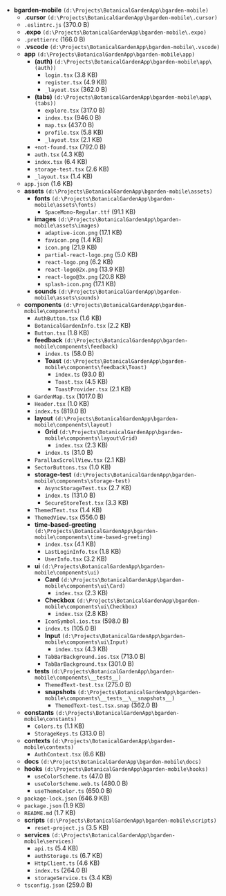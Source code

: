 - **bgarden-mobile** `(d:\Projects\BotanicalGardenApp\bgarden-mobile)`
  - **.cursor** `(d:\Projects\BotanicalGardenApp\bgarden-mobile\.cursor)`
  - `.eslintrc.js` (370.0 B)
  - **.expo** `(d:\Projects\BotanicalGardenApp\bgarden-mobile\.expo)`
  - `.prettierrc` (166.0 B)
  - **.vscode** `(d:\Projects\BotanicalGardenApp\bgarden-mobile\.vscode)`
  - **app** `(d:\Projects\BotanicalGardenApp\bgarden-mobile\app)`
    - **(auth)** `(d:\Projects\BotanicalGardenApp\bgarden-mobile\app\(auth))`
      - `login.tsx` (3.8 KB)
      - `register.tsx` (4.9 KB)
      - `_layout.tsx` (362.0 B)
    - **(tabs)** `(d:\Projects\BotanicalGardenApp\bgarden-mobile\app\(tabs))`
      - `explore.tsx` (317.0 B)
      - `index.tsx` (946.0 B)
      - `map.tsx` (437.0 B)
      - `profile.tsx` (5.8 KB)
      - `_layout.tsx` (2.1 KB)
    - `+not-found.tsx` (792.0 B)
    - `auth.tsx` (4.3 KB)
    - `index.tsx` (6.4 KB)
    - `storage-test.tsx` (2.6 KB)
    - `_layout.tsx` (1.4 KB)
  - `app.json` (1.6 KB)
  - **assets** `(d:\Projects\BotanicalGardenApp\bgarden-mobile\assets)`
    - **fonts** `(d:\Projects\BotanicalGardenApp\bgarden-mobile\assets\fonts)`
      - `SpaceMono-Regular.ttf` (91.1 KB)
    - **images** `(d:\Projects\BotanicalGardenApp\bgarden-mobile\assets\images)`
      - `adaptive-icon.png` (17.1 KB)
      - `favicon.png` (1.4 KB)
      - `icon.png` (21.9 KB)
      - `partial-react-logo.png` (5.0 KB)
      - `react-logo.png` (6.2 KB)
      - `react-logo@2x.png` (13.9 KB)
      - `react-logo@3x.png` (20.8 KB)
      - `splash-icon.png` (17.1 KB)
    - **sounds** `(d:\Projects\BotanicalGardenApp\bgarden-mobile\assets\sounds)`
  - **components** `(d:\Projects\BotanicalGardenApp\bgarden-mobile\components)`
    - `AuthButton.tsx` (1.6 KB)
    - `BotanicalGardenInfo.tsx` (2.2 KB)
    - `Button.tsx` (1.8 KB)
    - **feedback** `(d:\Projects\BotanicalGardenApp\bgarden-mobile\components\feedback)`
      - `index.ts` (58.0 B)
      - **Toast** `(d:\Projects\BotanicalGardenApp\bgarden-mobile\components\feedback\Toast)`
        - `index.ts` (93.0 B)
        - `Toast.tsx` (4.5 KB)
        - `ToastProvider.tsx` (2.1 KB)
    - `GardenMap.tsx` (1017.0 B)
    - `Header.tsx` (1.0 KB)
    - `index.ts` (819.0 B)
    - **layout** `(d:\Projects\BotanicalGardenApp\bgarden-mobile\components\layout)`
      - **Grid** `(d:\Projects\BotanicalGardenApp\bgarden-mobile\components\layout\Grid)`
        - `index.tsx` (2.3 KB)
      - `index.ts` (31.0 B)
    - `ParallaxScrollView.tsx` (2.1 KB)
    - `SectorButtons.tsx` (1.0 KB)
    - **storage-test** `(d:\Projects\BotanicalGardenApp\bgarden-mobile\components\storage-test)`
      - `AsyncStorageTest.tsx` (2.7 KB)
      - `index.ts` (131.0 B)
      - `SecureStoreTest.tsx` (3.3 KB)
    - `ThemedText.tsx` (1.4 KB)
    - `ThemedView.tsx` (556.0 B)
    - **time-based-greeting** `(d:\Projects\BotanicalGardenApp\bgarden-mobile\components\time-based-greeting)`
      - `index.tsx` (4.1 KB)
      - `LastLoginInfo.tsx` (1.8 KB)
      - `UserInfo.tsx` (3.2 KB)
    - **ui** `(d:\Projects\BotanicalGardenApp\bgarden-mobile\components\ui)`
      - **Card** `(d:\Projects\BotanicalGardenApp\bgarden-mobile\components\ui\Card)`
        - `index.tsx` (2.3 KB)
      - **Checkbox** `(d:\Projects\BotanicalGardenApp\bgarden-mobile\components\ui\Checkbox)`
        - `index.tsx` (2.8 KB)
      - `IconSymbol.ios.tsx` (598.0 B)
      - `index.ts` (105.0 B)
      - **Input** `(d:\Projects\BotanicalGardenApp\bgarden-mobile\components\ui\Input)`
        - `index.tsx` (4.3 KB)
      - `TabBarBackground.ios.tsx` (713.0 B)
      - `TabBarBackground.tsx` (301.0 B)
    - **__tests__** `(d:\Projects\BotanicalGardenApp\bgarden-mobile\components\__tests__)`
      - `ThemedText-test.tsx` (275.0 B)
      - **__snapshots__** `(d:\Projects\BotanicalGardenApp\bgarden-mobile\components\__tests__\__snapshots__)`
        - `ThemedText-test.tsx.snap` (362.0 B)
  - **constants** `(d:\Projects\BotanicalGardenApp\bgarden-mobile\constants)`
    - `Colors.ts` (1.1 KB)
    - `StorageKeys.ts` (313.0 B)
  - **contexts** `(d:\Projects\BotanicalGardenApp\bgarden-mobile\contexts)`
    - `AuthContext.tsx` (6.6 KB)
  - **docs** `(d:\Projects\BotanicalGardenApp\bgarden-mobile\docs)`
  - **hooks** `(d:\Projects\BotanicalGardenApp\bgarden-mobile\hooks)`
    - `useColorScheme.ts` (47.0 B)
    - `useColorScheme.web.ts` (480.0 B)
    - `useThemeColor.ts` (650.0 B)
  - `package-lock.json` (646.9 KB)
  - `package.json` (1.9 KB)
  - `README.md` (1.7 KB)
  - **scripts** `(d:\Projects\BotanicalGardenApp\bgarden-mobile\scripts)`
    - `reset-project.js` (3.5 KB)
  - **services** `(d:\Projects\BotanicalGardenApp\bgarden-mobile\services)`
    - `api.ts` (5.4 KB)
    - `authStorage.ts` (6.7 KB)
    - `HttpClient.ts` (4.6 KB)
    - `index.ts` (264.0 B)
    - `storageService.ts` (3.4 KB)
  - `tsconfig.json` (259.0 B)

